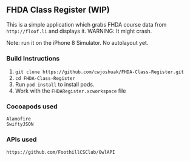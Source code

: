 ## FHDA Class Register (WIP)

This is a simple application which grabs FHDA course data from `http://floof.li` and displays it.
WARNING: It might crash.

Note: run it on the iPhone 8 Simulator. No autolayout yet.

### Build Instructions
1. `git clone https://github.com/cwjoshuak/FHDA-Class-Register.git`
2. `cd FHDA-Class-Register`
3. Run `pod install` to install pods.
4. Work with the `FHDARegister.xcworkspace` file

### Cocoapods used
```
Alamofire
SwiftyJSON
```
### APIs used
```
https://github.com/FoothillCSClub/OwlAPI
```

